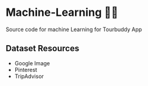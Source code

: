 # Machine-Learning 👨‍💻
Source code for machine Learning for Tourbuddy App

Dataset Resources
--
- Google Image
- Pinterest
- TripAdvisor


